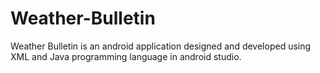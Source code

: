 # Weather-Bulletin
Weather Bulletin is an android application designed and developed using XML and Java programming language in android studio.

